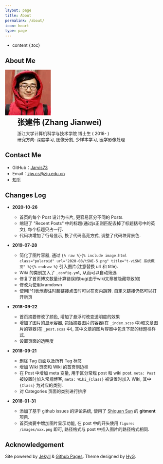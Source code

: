 ```yaml
---
layout: page
title: About
permalink: /about/
icon: heart
type: page
---
```


* content
{:toc}


## About Me

<div style="width:150px; height:auto; float:left; display:inline">
<img src="/images/misc/me.png">
</div>
<div style="width: auto; height:auto; float:left; display:inline; padding-left: 40px">
<div style="font-size: 25px; padding-bottom: 10px"><strong>张建伟 (Zhang Jianwei)</strong><br /></div>
浙江大学计算机科学与技术学院 博士生 ( 2018- )<br />
研究方向: 深度学习, 图像分割, 少样本学习, 医学影像处理<br />
</div>
<div style="clear:both"></div> 

## Contact Me

* GitHub：[Jarvis73](https://github.com/Jarvis73)
* Email：<a href = "mailto:zjw.cs@zju.edu.cn">zjw.cs@zju.edu.cn</a>
* [知乎](https://www.zhihu.com/people/lin-xi-1-1)

## Changes Log

* **2020-10-26**
  * 首页的每个 Post 设计为卡片, 更容易区分不同的 Posts. 
  * 缩短了 "Recent Posts" 中的标题(通过js正则匹配去掉了标题括号中的英文), 每个标题只占一行.
  * 代码块增加了行号显示, 换了代码高亮方式, 调整了代码块背景色.

* **2019-07-28**
  * 简化了图片容器, 通过 `{% raw %}{% include image.html class="polaroid" url="2020-08/tSNE-5.png" title="t-viSNE 系统概览" %}{% endraw %}` 引入图片(注意替换 url 和 title).
  * Wiki 的类别加入了 `_config.yml`, 从而可以自动筛选
  * 修复了首页博文数量计算错误的bug(由于wiki文章被隐藏导致的)
  * 修改为使用kramdown
  * 使用[^1]表示脚注时超链接点击时可以在页内跳转. 自定义链接仍然可以打开新页

* **2018-09-22**
  * 首页摘要修改了颜色, 增加了悬浮时改变透明度的效果
  * 增加了图片的显示容器, 包括摘要图片的容器(在 `_index.scss` 中)和文章图片的容器(在 `_post.scss` 中), 其中文章的图片容器中包含下部的标题栏样式.
  * 设置页面的透明度

* **2018-09-21** 
  * 删除 Tag 页面以及所有 Tag 标签
  * 增加 Wiki 页面和 Wiki 的首页侧边栏
  * 在 Post 中增加 meta 变量, 用于区分常规 post 和 wiki post. `meta: Post` 被设置时加入常规博客, `meta: Wiki_{Class}` 被设置时加入 Wiki, 其中 `{Class}` 为对应的类别.
  * 对 Categories 页面的类别进行排序

* **2018-01-31** 
  * 添加了基于 github issues 的评论系统, 使用了 [Shiquan Sun](https://github.com/imsun/gitment) 的 **gitment** 项目.
  * 首页摘要中增加图片显示功能, 在 post 中的开头使用 `figure: /images/xxx.png` 即可, 路径格式与 post 中插入图片的路径格式相同.

## Acknowledgement
<p class="power">
    <span>
        Site powered by <a href="https://jekyllrb.com/">Jekyll</a> & <a href="https://pages.github.com/">Github Pages</a>.
    </span>
    <span>
        Theme designed by <a href="https://github.com/Gaohaoyang">HyG</a>.
    </span>
</p>
